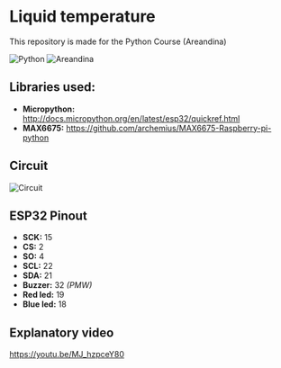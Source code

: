 # Liquid temperature
This repository is made for the Python Course (Areandina)

![Python](https://user-images.githubusercontent.com/15196755/127240333-0175a23c-bb9d-4fc1-a215-6a01a8a12cec.png)
![Areandina](https://user-images.githubusercontent.com/15196755/127240341-2fcd8fa0-00ce-4d33-bf69-66756fac383e.png)


## Libraries used:
* **Micropython:** http://docs.micropython.org/en/latest/esp32/quickref.html
* **MAX6675:** https://github.com/archemius/MAX6675-Raspberry-pi-python

## Circuit
![Circuit](https://user-images.githubusercontent.com/15196755/127248732-200261b8-ff40-4b1b-95f4-e709ac678e1b.png)

## ESP32 Pinout
* **SCK:** 15
* **CS:** 2
* **SO:** 4
* **SCL:** 22
* **SDA:** 21
* **Buzzer:** 32 *(PMW)*
* **Red led:** 19
* **Blue led:** 18

## Explanatory video
https://youtu.be/MJ_hzpceY80
